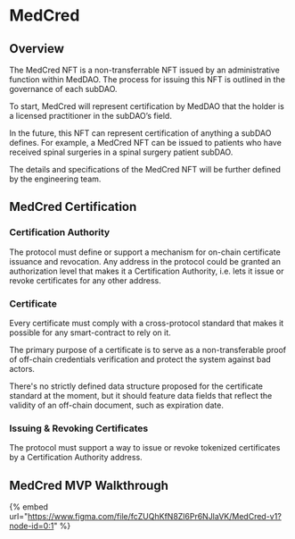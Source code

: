 # MedCred

## Overview

The MedCred NFT is a non-transferrable NFT issued by an administrative function within MedDAO. The process for issuing this NFT is outlined in the governance of each subDAO.&#x20;

To start, MedCred will represent certification by MedDAO that the holder is a licensed practitioner in the subDAO’s field.&#x20;

In the future, this NFT can represent certification of anything a subDAO defines. For example, a MedCred NFT can be issued to patients who have received spinal surgeries in a spinal surgery patient subDAO.

The details and specifications of the MedCred NFT will be further defined by the engineering team.

## MedCred Certification

### Certification Authority

The protocol must define or support a mechanism for on-chain certificate issuance and revocation. Any address in the protocol could be granted an authorization level that makes it a Certification Authority, i.e. lets it issue or revoke certificates for any other address.

### Certificate

Every certificate must comply with a cross-protocol standard that makes it possible for any smart-contract to rely on it.

The primary purpose of a certificate is to serve as a non-transferable proof of off-chain credentials verification and protect the system against bad actors.

There's no strictly defined data structure proposed for the certificate standard at the moment, but it should feature data fields that reflect the validity of an off-chain document, such as expiration date.

### Issuing & Revoking Certificates

The protocol must support a way to issue or revoke tokenized certificates by a Certification Authority address.

## MedCred MVP Walkthrough

{% embed url="https://www.figma.com/file/fcZUQhKfN8Zl6Pr6NJlaVK/MedCred-v1?node-id=0:1" %}
